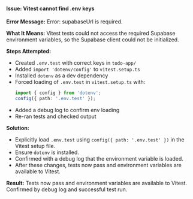 #### Issue: Vitest cannot find .env keys

**Error Message:**
Error: supabaseUrl is required.

**What It Means:**
Vitest tests could not access the required Supabase environment variables, so the Supabase client could not be initialized.

**Steps Attempted:**
- Created `.env.test` with correct keys in `todo-app/`
- Added `import 'dotenv/config'` to `vitest.setup.ts`
- Installed `dotenv` as a dev dependency
- Forced loading of `.env.test` in `vitest.setup.ts` with:
  ```typescript
  import { config } from 'dotenv';
  config({ path: '.env.test' });
  ```
- Added a debug log to confirm env loading
- Re-ran tests and checked output

**Solution:**
- Explicitly load `.env.test` using `config({ path: '.env.test' })` in the Vitest setup file.
- Ensure `dotenv` is installed.
- Confirmed with a debug log that the environment variable is loaded.
- After these changes, tests now pass and environment variables are available to Vitest.

**Result:**
Tests now pass and environment variables are available to Vitest. Confirmed by debug log and successful test run.

